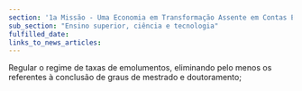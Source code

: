 ```yaml
---
section: '1a Missão - Uma Economia em Transformação Assente em Contas Equilibradas'
sub_section: "Ensino superior, ciência e tecnologia"
fulfilled_date:
links_to_news_articles:
---
```


Regular o regime de taxas de emolumentos, eliminando pelo menos os referentes à conclusão de graus de mestrado e doutoramento;